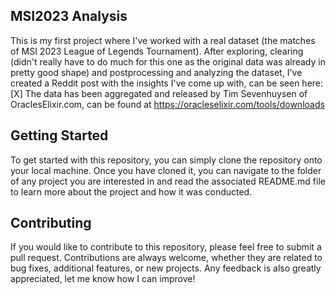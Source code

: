 ## MSI2023 Analysis
This is my first project where I've worked with a real dataset (the matches of MSI 2023 League of Legends Tournament). After exploring, clearing (didn't really have to do much for this one as the original data was already in pretty good shape) and postprocessing and analyzing the dataset, I've created a Reddit post with the insights I've come up with, can be seen here: [X] The data has been aggregated and released by Tim Sevenhuysen of OraclesElixir.com, can be found at https://oracleselixir.com/tools/downloads

## Getting Started
To get started with this repository, you can simply clone the repository onto your local machine.
Once you have cloned it, you can navigate to the folder of any project you are interested in and read the associated README.md file to learn more about the project and how it was conducted.

## Contributing
If you would like to contribute to this repository, please feel free to submit a pull request. Contributions are always welcome, whether they are related to bug fixes, additional features, or new projects. Any feedback is also greatly appreciated, let me know how I can improve!
